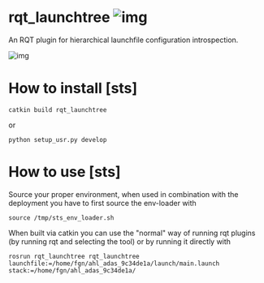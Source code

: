 # rqt_launchtree ![img](https://travis-ci.org/pschillinger/rqt_launchtree.svg?branch=kinetic)
An RQT plugin for hierarchical launchfile configuration introspection.

![img](http://philserver.bplaced.net/img/rqt_launchtree_screenshot.png)



# How to install [sts]

```
catkin build rqt_launchtree
```

or

```
python setup_usr.py develop
```



# How to use [sts]

Source your proper environment, when used in combination with the deployment you have to first source the env-loader with

```
source /tmp/sts_env_loader.sh
```

When built via catkin you can use the "normal" way of running rqt plugins (by running rqt and selecting the tool) or by running it directly with

```
rosrun rqt_launchtree rqt_launchtree launchfile:=/home/fgn/ahl_adas_9c34de1a/launch/main.launch stack:=/home/fgn/ahl_adas_9c34de1a/
```

